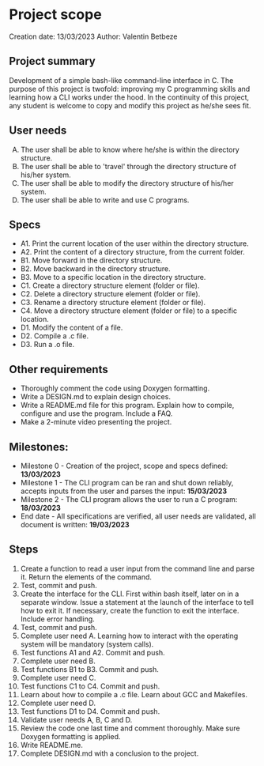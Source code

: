 # Project scope
Creation date: 13/03/2023
Author: Valentin Betbeze


## Project summary
Development of a simple bash-like command-line interface in C. The purpose of this project is twofold: improving my C programming skills and learning how a CLI works under the hood. In the continuity of this project, any student is welcome to copy and modify this project as he/she sees fit.


## User needs
<ol type="A">
    <li>The user shall be able to know where he/she is within the directory structure.</li>
    <li>The user shall be able to 'travel' through the directory structure of his/her system.</li>
    <li>The user shall be able to modify the directory structure of his/her system.</li>
    <li>The user shall be able to write and use C programs.</li>
</ol>


## Specs
* A1. Print the current location of the user within the directory structure.
* A2. Print the content of a directory structure, from the current folder.<br>
* B1. Move forward in the directory structure.
* B2. Move backward in the directory structure.
* B3. Move to a specific location in the directory structure.<br>
* C1. Create a directory structure element (folder or file).
* C2. Delete a directory structure element (folder or file).
* C3. Rename a directory structure element (folder or file).
* C4. Move a directory structure element (folder or file) to a specific location.<br>
* D1. Modify the content of a file.
* D2. Compile a .c file.
* D3. Run a .o file.


## Other requirements
* Thoroughly comment the code using Doxygen formatting.
* Write a DESIGN.md to explain design choices.
* Write a README.md file for this program. Explain how to compile, configure and use the program. Include a FAQ.
* Make a 2-minute video presenting the project.


## Milestones:
* Milestone 0 - Creation of the project, scope and specs defined: **13/03/2023**
* Milestone 1 - The CLI program can be ran and shut down reliably, accepts inputs from the user and parses the input: **15/03/2023**
* Milestone 2 - The CLI program allows the user to run a C program: **18/03/2023**
* End date - All specifications are verified, all user needs are validated, all document is written: **19/03/2023**


## Steps
1. Create a function to read a user input from the command line and parse it. Return the elements of the command. 
2. Test, commit and push.
3. Create the interface for the CLI. First within bash itself, later on in a separate window. Issue a statement at the launch of the interface to tell how to exit it. If necessary, create the function to exit the interface. Include error handling. 
4. Test, commit and push.
5. Complete user need A. Learning how to interact with the operating system will be mandatory (system calls). 
6. Test functions A1 and A2. Commit and push.
7. Complete user need B. 
8. Test functions B1 to B3. Commit and push.
9. Complete user need C.
10. Test functions C1 to C4. Commit and push.
11. Learn about how to compile a .c file. Learn about GCC and Makefiles.
12. Complete user need D.
13. Test functions D1 to D4. Commit and push.
14. Validate user needs A, B, C and D.
15. Review the code one last time and comment thoroughly. Make sure Doxygen formatting is applied.
16. Write README.me.
17. Complete DESIGN.md with a conclusion to the project.